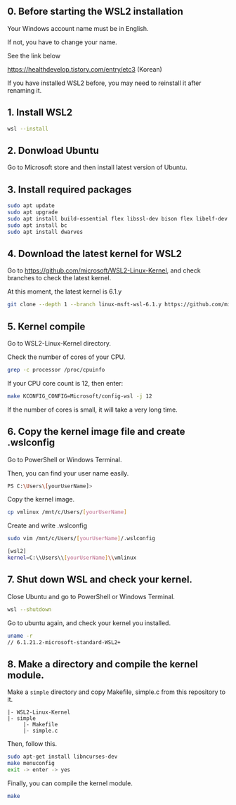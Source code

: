 ## 0. Before starting the WSL2 installation

Your Windows account name must be in English.

If not, you have to change your name.

See the link below 

https://healthdevelop.tistory.com/entry/etc3 (Korean)

If you have installed WSL2 before, you may need to reinstall it after renaming it.

## 1. Install WSL2

```bash
wsl --install
```

## 2. Donwload Ubuntu

Go to Microsoft store and then install latest version of Ubuntu.

## 3. Install required packages

```bash
sudo apt update
sudo apt upgrade
sudo apt install build-essential flex libssl-dev bison flex libelf-dev
sudo apt install bc
sudo apt install dwarves
```

## 4. Download the latest kernel for WSL2

Go to https://github.com/microsoft/WSL2-Linux-Kernel, and check branches to check the latest kernel.

At this moment, the latest kernel is 6.1.y

```bash
git clone --depth 1 --branch linux-msft-wsl-6.1.y https://github.com/microsoft/WSL2-Linux-Kernel
```

## 5. Kernel compile

Go to WSL2-Linux-Kernel directory.

Check the number of cores of your CPU.

```bash
grep -c processor /proc/cpuinfo
```

If your CPU core count is 12, then enter:

```bash
make KCONFIG_CONFIG=Microsoft/config-wsl -j 12
```

If the number of cores is small, it will take a very long time.

## 6. Copy the kernel image file and create .wslconfig

Go to PowerShell or Windows Terminal.

Then, you can find your user name easily.

```bash
PS C:\Users\[yourUserName]>
```

Copy the kernel image.

```bash
cp vmlinux /mnt/c/Users/[yourUserName]
```

Create and write .wslconfig

```bash
sudo vim /mnt/c/Users/[yourUserName]/.wslconfig

[wsl2]
kernel=C:\\Users\\[yourUserName]\\vmlinux
```

## 7. Shut down WSL and check your kernel.

Close Ubuntu and go to PowerShell or Windows Terminal.

```bash
wsl --shutdown
```

Go to ubuntu again, and check your kernel you installed.

```bash
uname -r
// 6.1.21.2-microsoft-standard-WSL2+
```

## 8. Make a directory and compile the kernel module.

Make a `simple` directory and copy Makefile, simple.c from this repository to it.

```
|- WSL2-Linux-Kernel
|- simple
     |- Makefile
     |- simple.c
```     
     
Then, follow this.

```bash
sudo apt-get install libncurses-dev
make menuconfig
exit -> enter -> yes
```

Finally, you can compile the kernel module.

```bash
make
```
 
